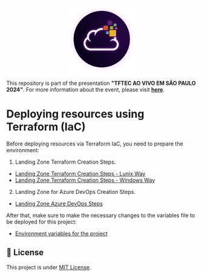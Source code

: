 <p align="center">
<img src="https://github.com/asilvajunior/tftec-terraform-aovivo-24-iac/blob/main/assets/images/unicast_logo.png">
</p>

This repository is part of the presentation **"TFTEC AO VIVO EM SÃO PAULO 2024"**. For more information about the event, please visit [**here**](https://www.tftec.com.br/tftecaovivo-2024/).

# Deploying resources using Terraform (IaC)

Before deploying resources via Terraform IaC, you need to prepare the environment:

1. Landing Zone Terraform Creation Steps.

- [Landing Zone Terraform Creation Steps - Lunix Way](https://github.com/asilvajunior/tftec-terraform-aovivo-24-iac/blob/main/01-Azure-Landing-Zone/Landing_Zone_IAC_LNX.txt)
- [Landing Zone Terraform Creation Steps - Windows Way](https://github.com/asilvajunior/tftec-terraform-aovivo-24-iac/blob/main/01-Azure-Landing-Zone/Landing_Zone_IAC_WIN.txt)

2. Landing Zone for Azure DevOps Creation Steps.

- [Landing Zone Azure DevOps Steps](https://github.com/asilvajunior/tftec-terraform-aovivo-24-iac/blob/main/02-Create-ADO-Pipelines/Landing_Zone_ADO.txt)

After that, make sure to make the necessary changes to the variables file to be deployed for this project:

- [Environment variables for the project](https://github.com/asilvajunior/tftec-terraform-aovivo-24-iac/blob/main/03-Create-AKS-Cluster/stacks/env/aovivo-sp-24/aovivosp24.tfvars)

## :memo: License

This project is under [MIT License](./LICENSE).



